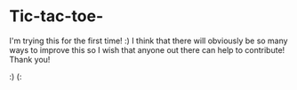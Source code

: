 # Tic-tac-toe-
I'm trying this for the first time! :)
I think that there will obviously be so many ways to improve this so I wish that anyone out there can help to contribute!
Thank you!

:)
(:
